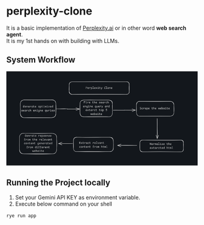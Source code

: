 # perplexity-clone
It is a basic implementation of [Perplexity.ai](https://www.perplexity.ai) or in other word **web search agent**.  
It is my 1st hands on with building with LLMs.  
## System Workflow
![System Diagram of the Project](https://github.com/shah-dhwanil/perplexity_clone/blob/main/system_diagram.png?raw=true)  
## Running the Project locally
1. Set your Gemini API KEY as environment variable.
2. Execute below command on your shell
```shell 
rye run app
```
